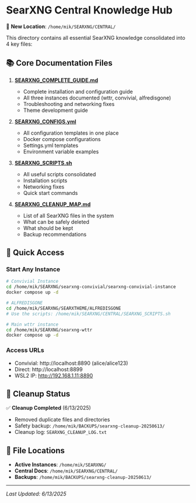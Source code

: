 # SearXNG Central Knowledge Hub

📍 **New Location**: `/home/mik/SEARXNG/CENTRAL/`

This directory contains all essential SearXNG knowledge consolidated into 4 key files:

## 📚 Core Documentation Files

1. **[SEARXNG_COMPLETE_GUIDE.md](./SEARXNG_COMPLETE_GUIDE.md)**
   - Complete installation and configuration guide
   - All three instances documented (wttr, convivial, alfredisgone)
   - Troubleshooting and networking fixes
   - Theme development guide

2. **[SEARXNG_CONFIGS.yml](./SEARXNG_CONFIGS.yml)**
   - All configuration templates in one place
   - Docker compose configurations
   - Settings.yml templates
   - Environment variable examples

3. **[SEARXNG_SCRIPTS.sh](./SEARXNG_SCRIPTS.sh)**
   - All useful scripts consolidated
   - Installation scripts
   - Networking fixes
   - Quick start commands

4. **[SEARXNG_CLEANUP_MAP.md](./SEARXNG_CLEANUP_MAP.md)**
   - List of all SearXNG files in the system
   - What can be safely deleted
   - What should be kept
   - Backup recommendations

## 🚀 Quick Access

### Start Any Instance
```bash
# Convivial Instance
cd /home/mik/SEARXNG/searxng-convivial/searxng-convivial-instance
docker compose up -d

# ALFREDISGONE
cd /home/mik/SEARXNG/SEARXTHEME/ALFREDISGONE
# Use the scripts: /home/mik/SEARXNG/CENTRAL/SEARXNG_SCRIPTS.sh

# Main wttr instance
cd /home/mik/SEARXNG/searxng-wttr
docker compose up -d
```

### Access URLs
- Convivial: http://localhost:8890 (alice/alice123)
- Direct: http://localhost:8899
- WSL2 IP: http://192.168.1.11:8890

## 📁 Cleanup Status
✅ **Cleanup Completed** (6/13/2025)
- Removed duplicate files and directories
- Safety backup: `/home/mik/BACKUPS/searxng-cleanup-20250613/`
- Cleanup log: `SEARXNG_CLEANUP_LOG.txt`

## 📍 File Locations
- **Active Instances**: `/home/mik/SEARXNG/`
- **Central Docs**: `/home/mik/SEARXNG/CENTRAL/`
- **Backups**: `/home/mik/BACKUPS/searxng-cleanup-20250613/`

---
*Last Updated: 6/13/2025*